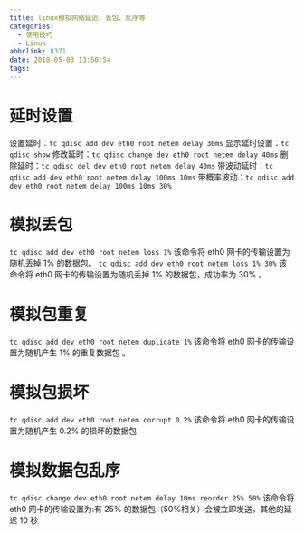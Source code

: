 ```yaml
---
title: linux模拟网络延迟、丢包、乱序等
categories:
  - 使用技巧
  - Linux
abbrlink: 8371
date: 2018-05-03 13:50:54
tags:
---
```


# 延时设置
  <!--more-->
  
设置延时：``tc qdisc add dev eth0 root netem delay 30ms``
显示延时设置：``tc qdisc show``
修改延时：``tc qdisc change dev eth0 root netem delay 40ms``
删除延时：``tc qdisc del dev eth0 root netem delay 40ms``
带波动延时：``tc qdisc add dev eth0 root netem delay 100ms 10ms``
带概率波动：``tc qdisc add dev eth0 root netem delay 100ms 10ms 30%``

# 模拟丢包

``tc qdisc add dev eth0 root netem loss 1%``
该命令将 eth0 网卡的传输设置为随机丢掉 1% 的数据包。
``tc qdisc add dev eth0 root netem loss 1% 30%``
该命令将 eth0 网卡的传输设置为随机丢掉 1% 的数据包，成功率为 30% 。

# 模拟包重复

``tc qdisc add dev eth0 root netem duplicate 1%``
该命令将 eth0 网卡的传输设置为随机产生 1% 的重复数据包 。

# 模拟包损坏

``tc qdisc add dev eth0 root netem corrupt 0.2%``
该命令将 eth0 网卡的传输设置为随机产生 0.2% 的损坏的数据包

# 模拟数据包乱序

``tc qdisc change dev eth0 root netem delay 10ms reorder 25% 50%``
该命令将 eth0 网卡的传输设置为:有 25% 的数据包（50%相关）会被立即发送，其他的延迟 10 秒